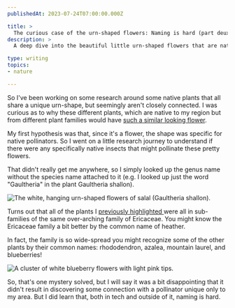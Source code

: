 ```yaml
---
publishedAt: 2023-07-24T07:00:00.000Z

title: >
  The curious case of the urn-shaped flowers: Naming is hard (part deux)
description: >
  A deep dive into the beautiful little urn-shaped flowers that are native to my region (and apparently a lot of other ones, too).

type: writing
topics:
- nature

---
```


So I've been working on some research around some native plants that all share a unique urn-shape, but seemingly aren't closely connected. I was curious as to why these different plants, which are native to my region but from different plant families would have [such a similar looking flower](https://marisamorby.com/urn-shaped-flowers/).  
  
My first hypothesis was that, since it's a flower, the shape was specific for native pollinators. So I went on a little research journey to understand if there were any specifically native insects that might pollinate these pretty flowers.  
  
That didn't really get me anywhere, so I simply looked up the genus name without the species name attached to it (e.g. I looked up just the word "Gaultheria" in the plant Gaultheria shallon).   


![The white, hanging urn-shaped flowers of salal (Gaultheria shallon).](https://cdn.sanity.io/images/xq50spjj/production/65aa5b2c7f1bb0d590968af670e4879432a91905-1174x1176.png)

  
Turns out that all of the plants I [previously highlighted ](https://marisamorby.com/urn-shaped-flowers/)were﻿ all in sub-families of the same over-arching family of Ericaceae. You might know the Ericaceae family a bit better by the common name of heather.

In fact, the family is so wide-spread you might recognize some of the other plants by their common names: rhododendron﻿, azalea, mountain laurel, and blueberries!  


![A cluster of white blueberry flowers with light pink tips.](https://cdn.sanity.io/images/xq50spjj/production/bed8519245fb596dc6bdd2f758c8d0d1f664f9fb-752x738.png)

So, that's one mystery solved, but I will say it was a bit disappointing that it didn't result in discovering some connection with a pollinator unique only to my area. But I did learn that, both in tech and outside of it, naming is hard.